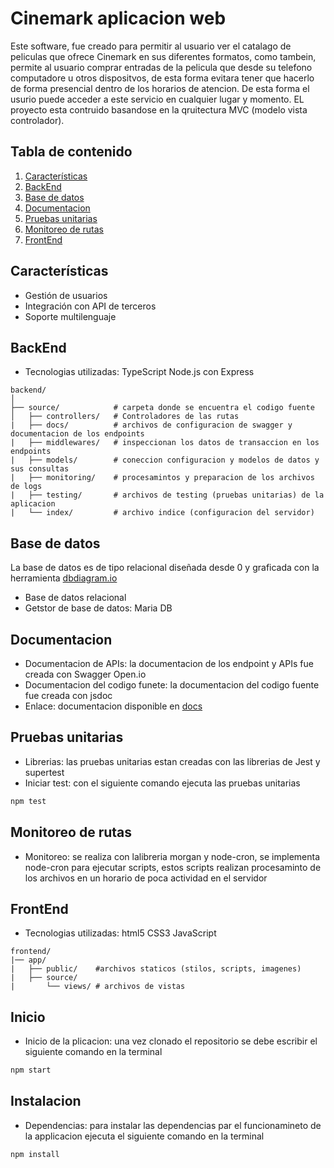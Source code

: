# Cinemark aplicacion web
Este software, fue creado para permitir al usuario ver el catalago de peliculas que ofrece Cinemark en sus diferentes formatos, como tambein, permite al usuario comprar entradas de la pelicula que desde su telefono computadore u otros dispositvos, de esta forma evitara tener que hacerlo de forma presencial dentro de los horarios de atencion.
De esta forma el usurio puede acceder a este servicio en cualquier lugar y momento.
EL proyecto esta contruido basandose en la qruitectura MVC (modelo vista controlador).
## Tabla de contenido
1. [Características](#características)
3. [BackEnd](#backEnd)
4. [Base de datos](#base-de-datos)
5. [Documentacion](#documentacion)
6. [Pruebas unitarias](#purebas-unitarias)
7. [Monitoreo de rutas](#monitoreo-de-rutas)
2. [FrontEnd](#frontEnd)
## Características
- Gestión de usuarios
- Integración con API de terceros
- Soporte multilenguaje
## BackEnd
- Tecnologias utilizadas: TypeScript Node.js con Express
```
backend/
│
├── source/            # carpeta donde se encuentra el codigo fuente
│   ├── controllers/   # Controladores de las rutas
|   ├── docs/          # archivos de configuracion de swagger y documentacion de los endpoints
|   ├── middlewares/   # inspeccionan los datos de transaccion en los endpoints
|   ├── models/        # coneccion configuracion y modelos de datos y sus consultas
|   ├── monitoring/    # procesamintos y preparacion de los archivos de logs
|   ├── testing/       # archivos de testing (pruebas unitarias) de la aplicacion
|   └── index/         # archivo indice (configuracion del servidor)
```
## Base de datos
La base de datos es de tipo relacional diseñada desde 0 y graficada con la herramienta [dbdiagram.io](https://dbdiagram.io/)
- Base de datos relacional
- Getstor de base de datos: Maria DB
## Documentacion
- Documentacion de APIs: la documentacion de los endpoint y APIs fue creada con Swagger Open.io
- Documentacion del codigo funete: la documentacion del codigo fuente fue creada con jsdoc
- Enlace: documentacion disponible en [docs](http://localhost:3001/docs/)
## Pruebas unitarias
- Librerias: las pruebas unitarias estan creadas con las librerias de Jest y supertest
- Iniciar test: con el siguiente comando ejecuta las pruebas unitarias
```bash
npm test
```
## Monitoreo de rutas
- Monitoreo: se realiza con lalibreria morgan y node-cron, se implementa node-cron para ejecutar scripts, estos scripts realizan procesaminto de los archivos en un horario de poca actividad en el servidor
## FrontEnd
- Tecnologias utilizadas: html5 CSS3 JavaScript
```
frontend/
|── app/
|   ├── public/    #archivos staticos (stilos, scripts, imagenes)
|   ├── source/
|       └── views/ # archivos de vistas
```
## Inicio
- Inicio de la plicacion: una vez clonado el repositorio se debe escribir el siguiente comando en la terminal
```bash
npm start
```
## Instalacion
- Dependencias: para instalar las dependencias par el funcionamineto de la applicacion ejecuta el siguiente comando en la terminal
```bash
npm install
```
